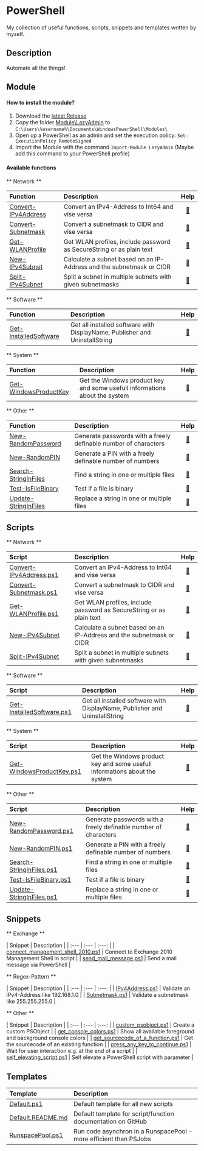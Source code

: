 # PowerShell

My collection of useful functions, scripts, snippets and templates written by myself.

## Description

Automate all the things! 

## Module

#### How to install the module?

1. Download the [latest Release](https://github.com/BornToBeRoot/PowerShell/releases/latest)
2. Copy the folder [Module\LazyAdmin](Module/LazyAdmin) to `C:\Users\%username%\Documents\WindowsPowerShell\Modules\`
3. Open up a PowerShell as an admin and set the execution policy: `Set-ExecutionPolicy RemoteSigned`
4. Import the Module with the command `Import-Module LazyAdmin` (Maybe add this command to your PowerShell profile) 

#### Available functions

** Network ** 

| Function | Description | Help | 
| :--- | :--- | :---: |
| [Convert-IPv4Address](Module/LazyAdmin/Network/Convert-IPv4Address.ps1) | Convert an IPv4-Address to Int64 and vise versa | [:book:](Documentation/Convert-IPv4Address.README.md) |
| [Convert-Subnetmask](Module/LazyAdmin/Network/Convert-Subnetmask.ps1) | Convert a subnetmask to CIDR and vise versa | [:book:](Documentation/Convert-Subnetmask.README.md) |
| [Get-WLANProfile](Module/LazyAdmin/Network/Get-WLANProfile.ps1) | Get WLAN profiles, include password as SecureString or as plain text | [:book:](Documentation/Get-WLANProfile.README.md) |
| [New-IPv4Subnet](Module/LazyAdmin/Network/New-IPv4Subnet.ps1) | Calculate a subnet based on an IP-Address and the subnetmask or CIDR | [:book:](Documentation/New-IPv4Subnet.README.md) |
| [Split-IPv4Subnet](Module/LazyAdmin/Network/Split-IPv4Subnet.ps1) | Split a subnet in multiple subnets with given subnetmasks | [:book:](Documentation/Split-IPv4Subnet.README.md) |

** Software **

| Function | Description | Help | 
| :--- | :--- | :---: |
| [Get-InstalledSoftware](Module/LazyAdmin/Software/Get-InstalledSoftware.ps1) | Get all installed software with DisplayName, Publisher and UninstallString | [:book:](Documentation/Get-InstalledSoftware.README.md) |

** System **

| Function | Description | Help | 
| :--- | :--- | :---: |
| [Get-WindowsProductKey](Module/LazyAdmin/System/Get-WindowsProductKey.ps1) | Get the Windows product key and some usefull informations about the system | [:book:](Documentation/Get-WindowsProductKey.README.md) |

** Other **

| Function | Description | Help | 
| :--- | :--- | :---: |
| [New-RandomPassword](Module/LazyAdmin/New-RandomPassword.ps1) | Generate passwords with a freely definable number of characters | [:book:](Documentation/New-RandomPassword.README.md) |
| [New-RandomPIN](Module/LazyAdmin/New-RandomPIN.ps1) | Generate a PIN with a freely definable number of numbers | [:book:](Documentation/New-RandomPIN.README.md) |
| [Search-StringInFiles](Module/LazyAdmin/Search-StringInFiles.ps1) | Find a string in one or multiple files | [:book:](Documentation/Search-StringInFiles.README.md) |
| [Test-IsFileBinary](Module/LazyAdmin/Test-IsFileBinary.ps1) | Test if a file is binary | [:book:](Documentation/Test-IsFileBinary.README.md) |
| [Update-StringInFiles](Module/LazyAdmin/Update-StringInFiles.ps1) | Replace a string in one or multiple files | [:book:](Documentation/Update-StringInFiles.README.md) |

## Scripts

** Network **

| Script | Description | Help | 
| :--- | :--- | :---: |
| [Convert-IPv4Address.ps1](Scripts/Network/Convert-IPv4Address.ps1) | Convert an IPv4-Address to Int64 and vise versa | [:book:](Documentation/Convert-IPv4Address.README.md) |
| [Convert-Subnetmask.ps1](Scripts/Network/Convert-Subnetmask.ps1) | Convert a subnetmask to CIDR and vise versa | [:book:](Documentation/Convert-Subnetmask.README.md) |
| [Get-WLANProfile.ps1](Scripts/Network/Get-WLANProfile.ps1) | Get WLAN profiles, include password as SecureString or as plain text | [:book:](Documentation/Get-WLANProfile.README.md)
| [New-IPv4Subnet](Scripts/Network/New-IPv4Subnet.ps1) | Calculate a subnet based on an IP-Address and the subnetmask or CIDR | [:book:](Documentation/New-IPv4Subnet.README.md) |
| [Split-IPv4Subnet](Scripts/Network/Split-IPv4Subnet.ps1) | Split a subnet in multiple subnets with given subnetmasks | [:book:](Documentation/Split-IPv4Subnet.README.md) |

** Software **

| Script | Description | Help | 
| :--- | :--- | :---: |
| [Get-InstalledSoftware.ps1](Scripts/Software/Get-InstalledSoftware.ps1) | Get all installed software with DisplayName, Publisher and UninstallString | [:book:](Documentation/Get-InstalledSoftware.README.md) |

** System **

| Script | Description | Help | 
| :--- | :--- | :---: |
| [Get-WindowsProductKey.ps1](Scripts/System/Get-WindowsProductKey.ps1) | Get the Windows product key and some usefull informations about the system | [:book:](Documentation/Get-WindowsProductKey.README.md) |

** Other **

| Script | Description | Help | 
| :--- | :--- | :---: |
| [New-RandomPassword.ps1](Scripts/New-RandomPassword.ps1) | Generate passwords with a freely definable number of characters | [:book:](Documentation/New-RandomPassword.README.md)
| [New-RandomPIN.ps1](Scripts/New-RandomPIN.ps1) | Generate a PIN with a freely definable number of numbers | [:book:](Documentation/New-RandomPIN.README.md) |
| [Search-StringInFiles.ps1](Scripts/Search-StringInFiles.ps1) | Find a string in one or multiple files | [:book:](Documentation/Search-StringInFiles.README.md) |
| [Test-IsFileBinary.ps1](Scripts/Test-IsFileBinary.ps1) | Test if a file is binary | [:book:](Documentation/Test-IsFileBinary.README.md) |
| [Update-StringInFiles.ps1](Scripts/Update-StringInFiles.ps1) | Replace a string in one or multiple files | [:book:](Documentation/Update-StringInFiles.README.md) |


## Snippets

** Exchange **

| Snippet | Description | 
| :--- | :--- | :---: |
| [connect_management_shell_2010.ps1](Snippets/Exchange/connect_management_shell_2010.ps1) | Connect to Exchange 2010 Management Shell in script |
| [send_mail_message.ps1](Snippets/Exchange/send_mail_message.ps1) | Send a mail message via PowerShell |

** Regex-Pattern **

| Snippet | Description | 
| :--- | :--- | :---: |
| [IPv4Address.ps1](Snippets/Regex-Pattern/IPv4Addresss.ps1) | Validate an IPv4-Address like 192.168.1.0 |
| [Subnetmask.ps1](Snippets/Regex-Pattern/Subnetmask.ps1) | Validate a subnetmask like 255.255.255.0 |

** Other **

| Snippet | Description | 
| :--- | :--- | :---: |
| [custom_psobject.ps1](Snippets/custom_psobject.ps1) | Create a custom PSObject |
| [get_console_colors.ps1](Snippets/get_console_colors.ps1) | Show all available foreground and background console colors |
| [get_sourcecode_of_a_function.ps1](Snippets/get_sourcecode_of_a_function.ps1) | Get the sourcecode of an existing function | 
| [press_any_key_to_continue.ps1](Snippets/press_any_key_to_continue.ps1) | Wait for user interaction e.g. at the end of a script | 
| [self_elevating_script.ps1](Snippets/self_elevating_script.ps1) | Self elevate a PowerShell script with parameter |

## Templates

| Template | Description |
| :--- | :--- |
| [Default.ps1](Templates/Default.ps1) | Default template for all new scripts |
| [Default.README.md](Templates/Default.README.md) | Default template for script/function documentation on GitHub |
| [RunspacePool.ps1](Templates/RunspacePool.ps1) | Run code asynchron in a RunspacePool - more efficient than PSJobs |